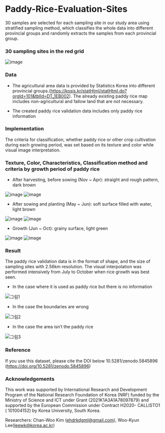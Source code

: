 # Paddy-Rice-Evaluation-Sites
30 samples are selected for each sampling site in our study area using stratified sampling method, which classifies the whole data into different provincial groups and randomly extracts the samples from each provincial group. 

### 30 sampling sites in the red grid

![image](https://user-images.githubusercontent.com/101398489/157885512-d6ac16f8-895c-44ef-aeff-ccdc982c3432.png)

### Data

- The agricultural area data is provided by Statistics Korea into different provincial groups.(https://kosis.kr/statHtml/statHtml.do?orgId=101&tblId=DT_1EB002). The already existing paddy rice map includes non-agricultural and fallow land that are not necessary. 

- The created paddy rice validation data includes only paddy rice information

### Implementation

The criteria for classification, whether paddy rice or other crop cultivation during each growing period, was set based on its texture and color while visual image interpretation.

### Texture, Color, Characteristics, Classification method and criteria by growth period of paddy rice

- After harvesting, before sowing (Nov ~ Apr): straight and rough pattern, dark brown

![image](https://user-images.githubusercontent.com/101398489/157891020-a7a3821a-24c4-43c5-8b31-576073804bc3.png)  ![image](https://user-images.githubusercontent.com/101398489/157891028-7b380b76-0acf-4ef9-a2fb-97c54827a5db.png)

- After sowing and planting (May ~ Jun): soft surface filled with water, light brown

![image](https://user-images.githubusercontent.com/101398489/157890930-67ffdebf-4ae1-4252-ad0d-a4b909e329eb.png)  ![image](https://user-images.githubusercontent.com/101398489/157890948-5fbc212a-c7dc-49b3-aac3-fdada00b006f.png)

- Growth (Jun ~ Oct): grainy surface, light green

![image](https://user-images.githubusercontent.com/101398489/157890774-361fb4d9-454b-4677-8cd3-fc261c5c77b8.png)  ![image](https://user-images.githubusercontent.com/101398489/157890884-d4c148a0-0e12-4479-b9c4-142f2eb06f8a.png)

### Result

The paddy rice validation data is in the format of shape, and the size of sampling sites with 2.56km resolution. The visual interpolation was performed intensively from July to October when rice growth was best seen. 

- In the case where it is used as paddy rice but there is no information

![그림1](https://user-images.githubusercontent.com/101398489/157892198-5ae4a873-d550-47ea-a685-74439c917446.png)

- In the case the boundaries are wrong

![그림2](https://user-images.githubusercontent.com/101398489/157892828-c270739b-36c8-4dfa-a21c-6d5f42aaadc5.png)

-	In the case the area isn’t the paddy rice

![그림3](https://user-images.githubusercontent.com/101398489/157892880-fc10df25-2121-4e6c-924f-9eaa9937eabb.png)

### Reference

If you use this dataset, please cite the DOI below 10.5281/zenodo.5845896 (https://doi.org/10.5281/zenodo.5845896)

### Acknowledgements

This work was supported by International Research and Development Program of the National Research Foundation of Korea (NRF) funded by the Ministry of Science and ICT under Grant (2021K1A3A1A78097879) and supported by the European Commission under Contract H2020- CALLISTO1 ( 101004152) by Korea University, South Korea.

Researchers: Chan-Woo Kim (ehdrkdgml@gmail.com), Woo-Kyun Lee(leewk@korea.ac.kr)
